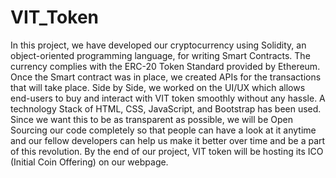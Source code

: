 # VIT_Token
In this project, we have developed our cryptocurrency using Solidity, an object-oriented programming language, for writing Smart Contracts. The currency complies with the ERC-20 Token Standard provided by Ethereum. Once the Smart contract was in place, we created APIs for the transactions that will take place. Side by Side, we worked on the UI/UX which allows end-users to buy and interact with VIT token smoothly without any hassle. A technology Stack of HTML, CSS, JavaScript, and Bootstrap has been used. Since we want this to be as transparent as possible, we will be Open Sourcing our code completely so that people can have a look at it anytime and our fellow developers can help us make it better over time and be a part of this revolution. By the end of our project, VIT token will be hosting its ICO (Initial Coin Offering) on our webpage.
